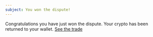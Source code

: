 ```yaml
---
subject: You won the dispute!
---
```

Congratulations you have just won the dispute. 
Your crypto has been returned to your wallet.
[See the trade]({{url}}/#/escrow/{{escrowId}})

